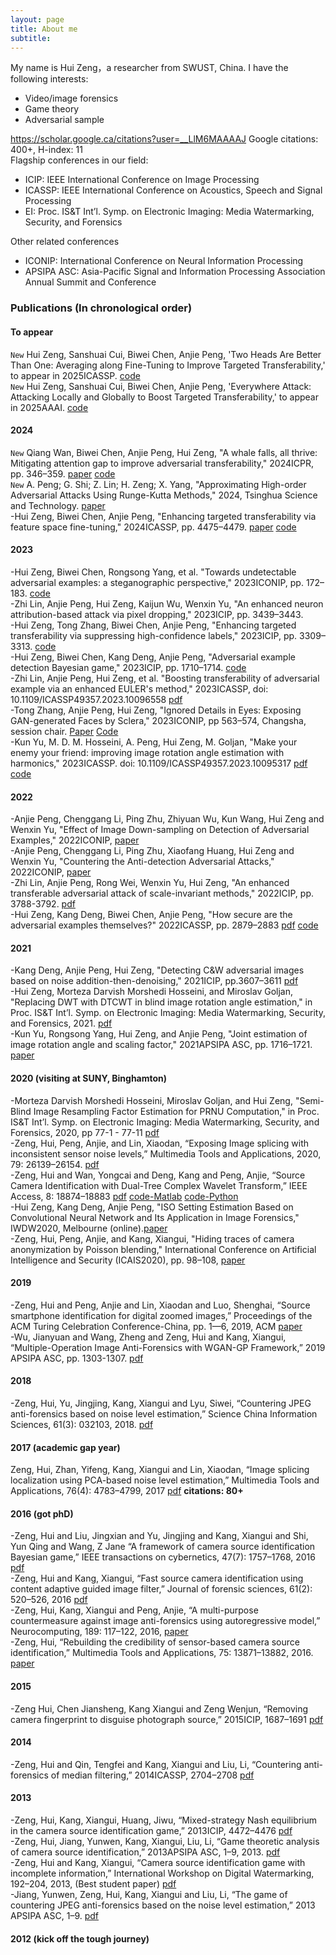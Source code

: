 ```yaml
---
layout: page
title: About me
subtitle: 
---
```


My name is Hui Zeng，a researcher from SWUST, China. I have the following interests:  
- Video/image forensics
- Game theory
- Adversarial sample

https://scholar.google.ca/citations?user=__LlM6MAAAAJ Google citations: 400+, H-index: 11  
Flagship conferences in our field:  
- ICIP: IEEE International Conference on Image Processing
- ICASSP: IEEE International Conference on Acoustics, Speech and Signal Processing
- EI: Proc. IS&T Int’l. Symp. on Electronic Imaging: Media Watermarking, Security, and Forensics

Other related conferences
- ICONIP: International Conference on Neural Information Processing
- APSIPA ASC: Asia-Pacific Signal and Information Processing Association Annual Summit and Conference

### Publications (In chronological order)
#### To appear 
`New` Hui Zeng, Sanshuai Cui, Biwei Chen, Anjie Peng, 'Two Heads Are Better Than One: Averaging along Fine-Tuning to Improve Targeted Transferability,' to appear in 2025ICASSP. [code](https://github.com/zengh5/Avg_FT)  
`New` Hui Zeng, Sanshuai Cui, Biwei Chen, Anjie Peng, 'Everywhere Attack: Attacking Locally and Globally to Boost Targeted Transferability,' to appear in 2025AAAI. [code](https://github.com/zengh5/Everywhere_Attack)

#### 2024
`New` Qiang Wan, Biwei Chen, Anjie Peng, Hui Zeng, "A whale falls, all thrive: Mitigating attention gap to improve adversarial transferability," 2024ICPR, pp. 346–359. [paper](https://link.springer.com/chapter/10.1007/978-3-031-78312-8_23) [code](https://github.com/britney-code/EIT-attack)  
`New` A. Peng; G. Shi; Z. Lin; H. Zeng; X. Yang, "Approximating High-order Adversarial Attacks Using Runge-Kutta Methods," 2024, Tsinghua Science and Technology. [paper](https://www.sciopen.com/article/10.26599/TST.2024.9010154)   
-Hui Zeng, Biwei Chen, Anjie Peng, "Enhancing targeted transferability via feature space fine-tuning," 2024ICASSP, pp. 4475–4479. [paper](https://ieeexplore.ieee.org/document/10446654) [code](https://github.com/zengh5/TA_feature_FT)  

#### 2023
-Hui Zeng, Biwei Chen, Rongsong Yang, et al. "Towards undetectable adversarial examples: a steganographic perspective," 2023ICONIP, pp. 172–183. [code](https://github.com/zengh5/Undetectable-attack)  
-Zhi Lin, Anjie Peng, Hui Zeng, Kaijun Wu, Wenxin Yu, "An enhanced neuron attribution-based attack via pixel dropping," 2023ICIP, pp. 3439–3443.  
-Hui Zeng, Tong Zhang, Biwei Chen, Anjie Peng, "Enhancing targeted transferability via suppressing high-confidence labels," 2023ICIP, pp. 3309–3313. [code](https://github.com/zengh5/Transferable_targeted_attack)  
-Hui Zeng, Biwei Chen, Kang Deng, Anjie Peng, "Adversarial example detection Bayesian game," 2023ICIP, pp. 1710–1714. [code](https://github.com/zengh5/AED_BGame)  
-Zhi Lin, Anjie Peng, Hui Zeng, et al. "Boosting transferability of adversarial example via an enhanced EULER's method," 2023ICASSP, doi: 10.1109/ICASSP49357.2023.10096558 [pdf](https://ieeexplore.ieee.org/document/10096558/)  
-Tong Zhang, Anjie Peng, Hui Zeng, "Ignored Details in Eyes: Exposing GAN-generated Faces by Sclera," 2023ICONIP, pp 563–574, Changsha, session chair. [Paper](https://link.springer.com/chapter/10.1007/978-981-99-8073-4_43)  [Code](https://github.com/10961020/Deepfake-detector-based-on-blood-vessels)  
-Kun Yu, M. D. M. Hosseini, A. Peng, Hui Zeng, M. Goljan, "Make your enemy your friend: improving image rotation angle estimation with harmonics," 2023ICASSP. doi: 10.1109/ICASSP49357.2023.10095317 [pdf](https://ieeexplore.ieee.org/document/10095317/) [code](https://github.com/zengh5/Rotation_angle_estimation_harmonic)

#### 2022
-Anjie Peng, Chenggang Li, Ping Zhu, Zhiyuan Wu, Kun Wang, Hui Zeng and Wenxin Yu, "Effect of Image Down-sampling on Detection of Adversarial Examples," 2022ICONIP, [paper](https://doi.org/10.1007/978-981-99-1639-9_46)  
-Anjie Peng, Chenggang Li, Ping Zhu, Xiaofang Huang, Hui Zeng and Wenxin Yu, "Countering the Anti-detection Adversarial Attacks," 2022ICONIP, [paper](https://doi.org/10.1007/978-981-99-1639-9_41)  
-Zhi Lin, Anjie Peng, Rong Wei, Wenxin Yu, Hui Zeng, "An enhanced transferable adversarial attack of scale-invariant methods," 2022ICIP, pp. 3788-3792. [pdf](https://ieeexplore.ieee.org/document/9897429/)  
-Hui Zeng, Kang Deng, Biwei Chen, Anjie Peng, "How secure are the adversarial examples themselves?" 2022ICASSP, pp. 2879–2883 [pdf](https://ieeexplore.ieee.org/document/9747206) [code](https://github.com/zengh5/adversarial-example-security)  

#### 2021
-Kang Deng, Anjie Peng, Hui Zeng, "Detecting C&W adversarial images based on noise addition-then-denoising," 2021ICIP, pp.3607–3611 [pdf](https://ieeexplore.ieee.org/document/9506804/)  
-Hui Zeng, Morteza Darvish Morshedi Hosseini, and Miroslav Goljan, "Replacing DWT with DTCWT in blind image rotation angle estimation," in Proc. IS&T Int’l. Symp. on Electronic Imaging: Media Watermarking, Security, and Forensics, 2021. [pdf](https://library.imaging.org/ei/articles/33/4/art00006)  
-Kun Yu, Rongsong Yang, Hui Zeng, and Anjie Peng, "Joint estimation of image rotation angle and scaling factor," 2021APSIPA ASC, pp. 1716–1721. [paper](https://ieeexplore.ieee.org/document/9689589)

#### 2020 (visiting at SUNY, Binghamton)
-Morteza Darvish Morshedi Hosseini, Miroslav Goljan, and Hui Zeng, "Semi-Blind Image Resampling Factor Estimation for PRNU Computation," in Proc. IS&T Int’l. Symp. on Electronic Imaging: Media Watermarking, Security, and Forensics, 2020, pp 77-1 - 77-11 [pdf](https://library.imaging.org/ei/articles/32/4/art00008)  
-Zeng, Hui, Peng, Anjie, and Lin, Xiaodan, “Exposing Image splicing with inconsistent sensor noise levels,” Multimedia Tools and Applications, 2020, 79: 26139–26154. [pdf](https://link.springer.com/article/10.1007/s11042-020-09280-z)  
-Zeng, Hui and Wan, Yongcai and Deng, Kang and Peng, Anjie, “Source Camera Identification with Dual-Tree Complex Wavelet Transform,” IEEE Access, 8: 18874–18883 [pdf](https://ieeexplore.ieee.org/document/8966247) [code-Matlab](https://github.com/zengh5/SCI_DTCWT) [code-Python](https://github.com/zengh5/SCI_DTCWT_python)  
-Hui Zeng, Kang Deng, Anjie Peng, "ISO Setting Estimation Based on Convolutional Neural Network and Its Application in Image Forensics," IWDW2020, Melbourne (online).[paper](https://doi.org/10.1007/978-3-030-69449-4_17)    
-Zeng, Hui, Peng, Anjie, and Kang, Xiangui, "Hiding traces of camera anonymization by Poisson blending," International Conference on Artificial Intelligence and Security (ICAIS2020), pp. 98–108, [paper](https://link.springer.com/chapter/10.1007/978-3-030-57881-7_9)

#### 2019
-Zeng, Hui and Peng, Anjie and Lin, Xiaodan and Luo, Shenghai, “Source smartphone identification for digital zoomed images,” Proceedings of the ACM Turing Celebration Conference-China, pp. 1—6, 2019, ACM [paper](https://doi.org/10.1145/3321408.3326686)  
-Wu, Jianyuan and Wang, Zheng and Zeng, Hui and Kang, Xiangui, “Multiple-Operation Image Anti-Forensics with WGAN-GP Framework,” 2019 APSIPA ASC, pp. 1303-1307. [pdf](https://ieeexplore.ieee.org/document/9023173)

#### 2018 
-Zeng, Hui, Yu, Jingjing, Kang, Xiangui and Lyu, Siwei, “Countering JPEG anti-forensics based on noise level estimation,” Science China Information Sciences, 61(3): 032103, 2018. [pdf](https://link.springer.com/article/10.1007/s11432-016-0426-1)  

#### 2017 (academic gap year)
Zeng, Hui, Zhan, Yifeng, Kang, Xiangui and Lin, Xiaodan, “Image splicing localization using PCA-based noise level estimation,” Multimedia Tools and Applications, 76(4): 4783–4799, 2017 [pdf](https://link.springer.com/article/10.1007/s11042-016-3712-8) **citations: 80+**

#### 2016 (got phD)
-Zeng, Hui and Liu, Jingxian and Yu, Jingjing and Kang, Xiangui and Shi, Yun Qing and Wang, Z Jane “A framework of camera source identification Bayesian game,” IEEE transactions on cybernetics, 47(7): 1757–1768, 2016 [pdf](https://ieeexplore.ieee.org/document/7469854/)  
-Zeng, Hui and Kang, Xiangui, “Fast source camera identification using content adaptive guided image filter,” Journal of forensic sciences, 61(2): 520–526, 2016 [pdf](https://onlinelibrary.wiley.com/doi/pdf/10.1111/1556-4029.13017)    
-Zeng, Hui, Kang, Xiangui and Peng, Anjie, “A multi-purpose countermeasure against image anti-forensics using autoregressive model,” Neurocomputing, 189: 117–122, 2016, [paper](https://doi.org/10.1016/j.neucom.2015.12.089)  
-Zeng, Hui, “Rebuilding the credibility of sensor-based camera source identification,” Multimedia Tools and Applications, 75: 13871–13882, 2016. [paper](https://link.springer.com/article/10.1007/s11042-015-3072-9)  

#### 2015
-Zeng Hui, Chen Jiansheng, Kang Xiangui and Zeng Wenjun, “Removing camera fingerprint to disguise photograph source,” 2015ICIP, 1687–1691 [pdf](https://ieeexplore.ieee.org/document/7351088/)

#### 2014
-Zeng, Hui and Qin, Tengfei and Kang, Xiangui and Liu, Li, “Countering anti-forensics of median filtering,” 2014ICASSP, 2704–2708 [pdf](https://ieeexplore.ieee.org/document/6854091)

#### 2013
-Zeng, Hui, Kang, Xiangui, Huang, Jiwu, “Mixed-strategy Nash equilibrium in the camera source identification game,” 2013ICIP, 4472–4476 [pdf](https://ieeexplore.ieee.org/document/6738921/)  
-Zeng, Hui, Jiang, Yunwen, Kang, Xiangui, Liu, Li, “Game theoretic analysis of camera source identification,” 2013APSIPA ASC, 1–9, 2013. [pdf](https://ieeexplore.ieee.org/document/6694150)    
-Zeng, Hui and Kang, Xiangui, “Camera source identification game with incomplete information,” International Workshop on Digital Watermarking, 192–204, 2013, (Best student paper) [pdf](https://link.springer.com/chapter/10.1007/978-3-662-43886-2_14)  
-Jiang, Yunwen, Zeng, Hui, Kang, Xiangui and Liu, Li, “The game of countering JPEG anti-forensics based on the noise level estimation,” 2013 APSIPA ASC, 1–9. [pdf](https://ieeexplore.ieee.org/document/6694156)

#### 2012 (kick off the tough journey)
